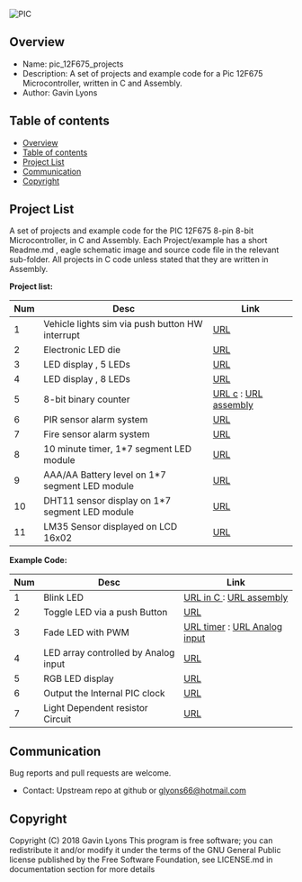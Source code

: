 

![PIC](https://github.com/gavinlyonsrepo/pic_12F675_projects/blob/master/images/pic12F675.jpg)

Overview
--------------------------------------------
* Name: pic_12F675_projects
* Description: A set of projects and example code for a Pic 12F675 Microcontroller,
written in C and Assembly.
* Author: Gavin Lyons

Table of contents
---------------------------

  * [Overview](#overview)
  * [Table of contents](#table-of-contents)
  * [Project List](#project-list)
  * [Communication](#communication)
  * [Copyright](#copyright)


Project List
-----------------------------------------
A set of projects and example code for the PIC 12F675 8-pin 8-bit Microcontroller,
in C and Assembly.
Each Project/example has a short Readme.md , eagle schematic image and source code file
in the relevant sub-folder. All projects in C code unless stated that they are written in 
Assembly.

**Project list:**

| Num | Desc | Link |
| --- | --- | --- |
| 1  | Vehicle lights sim via push button HW interrupt |[URL](projects/emergency_lights_c) |
| 2  | Electronic LED die | [URL](projects/die_c) |
| 3  | LED display , 5 LEDs | [URL](projects/knight_rider_c) |
| 4  | LED display , 8 LEDs  | [URL](projects/knight_rider_two_c) |
| 5  | 8-bit binary counter   | [URL c](projects/74HC595_c) : [URL assembly](projects/74HC595_asm) |
| 6  | PIR sensor alarm system | [URL](projects/PIR_alarm) |
| 7  | Fire sensor alarm system | [URL](projects/fire_alarm) |
| 8  | 10 minute timer, 1*7 segment LED module| [URL](projects/egg_timer_c) |
| 9  | AAA/AA Battery level on 1*7 segment LED module  |  [URL](projects/battest) |
| 10  | DHT11 sensor display on 1*7 segment LED module  |  [URL](projects/dht11) |
| 11  | LM35 Sensor displayed on LCD 16x02 |  [URL](projects/LCD_LM35) |


**Example Code:**

| Num | Desc | Link |
| --- | --- | --- |
| 1  | Blink LED  | [URL in C ](projects/blink_led_c) : [URL assembly](projects/blink_led_asm) |
| 2  | Toggle LED via a push Button | [URL](projects/push_button_c) |
| 3  | Fade LED with PWM | [URL timer](projects/pwm_fade_timer_led_c) : [URL Analog input](projects/pwm_pot_led_c) |
| 4  | LED array controlled by Analog input | [URL](projects/led_pot_control) |
| 5  | RGB LED display  |  [URL](projects/rgb_c) |
| 6  | Output the Internal PIC clock | [URL](projects/osc_c) |
| 7  | Light Dependent resistor Circuit |  [URL](projects/LDR) |


Communication
-----------

Bug reports and pull requests are welcome.

* Contact: Upstream repo at github or glyons66@hotmail.com

Copyright
---------
Copyright (C) 2018 Gavin Lyons
This program is free software; you can redistribute it and/or modify
it under the terms of the GNU General Public license published by
the Free Software Foundation, see LICENSE.md in documentation section
for more details

